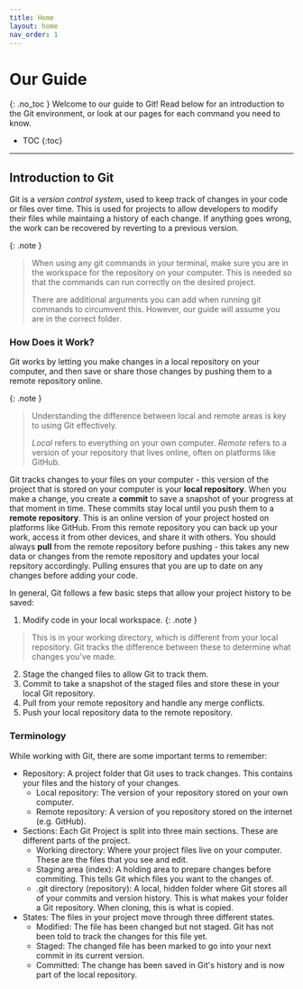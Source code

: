 ```yaml
---
title: Home
layout: home
nav_order: 1
---
```

# Our Guide
{: .no_toc }
Welcome to our guide to Git! Read below for an introduction to the Git environment, or look at our pages for each command you need to know.

- TOC
{:toc}

---

## Introduction to Git
Git is a *version control system*, used to keep track of changes in your code or files over time. This is used for projects to allow developers to modify their files while maintaing a history of each change. If anything goes wrong, the work can be recovered by reverting to a previous version.

{: .note }
> When using any git commands in your terminal, make sure you are in the workspace for the repository on your computer. This is needed so that the commands can run correctly on the desired project.
>
> There are additional arguments you can add when running git commands to circumvent this. However, our guide will assume you are in the correct folder.

### How Does it Work?
Git works by letting you make changes in a local repository on your computer, and then save or share those changes by pushing them to a remote repository online.

{: .note }
> Understanding the difference between local and remote areas is key to using Git effectively.
>
> *Local* refers to everything on your own computer.
> *Remote* refers to a version of your repository that lives online, often on platforms like GitHub.

Git tracks changes to your files on your computer - this version of the project that is stored on your computer is your **local repository**. When you make a change, you create a **commit** to save a snapshot of your progress at that moment in time. These commits stay local until you push them to a **remote repository**. This is an online version of your project hosted on platforms like GitHub. From this remote repository you can back up your work, access it from other devices, and share it with others. You should always **pull** from the remote repository before pushing - this takes any new data or changes from the remote repository and updates your local repsitory accordingly. Pulling ensures that you are up to date on any changes before adding your code.

In general, Git follows a few basic steps that allow your project history to be saved:
1. Modify code in your local workspace. 
{: .note }
> This is in your working directory, which is different from your local repository. Git tracks the difference between these to determine what changes you've made.
2. Stage the changed files to allow Git to track them.
3. Commit to take a snapshot of the staged files and store these in your local Git repository.
4. Pull from your remote repository and handle any merge conflicts.
5. Push your local repository data to the remote repository.

### Terminology
While working with Git, there are some important terms to remember:
- Repository: A project folder that Git uses to track changes. This contains your files and the history of your changes.
    - Local repository: The version of your repository stored on your own computer.
    - Remote repository: A version of you repository stored on the internet (e.g. GitHub).
- Sections: Each Git Project is split into three main sections. These are different parts of the project.
    - Working directory: Where your project files live on your computer. These are the files that you see and edit.
    - Staging area (index): A holding area to prepare changes before commiting. This tells Git which files you want to the changes of.
    - .git directory (repository): A local, hidden folder where Git stores all of your commits and version history. This is what makes your folder a Git repository. When cloning, this is what is copied.
- States: The files in your project move through three different states.
    - Modified: The file has been changed but not staged. Git has not been told to track the changes for this file yet.
    - Staged: The changed file has been marked to go into your next commit in its current version.
    - Committed: The change has been saved in Git's history and is now part of the local repository.